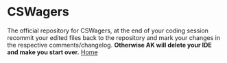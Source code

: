 # CSWagers
The official repository for CSWagers, at the end of your coding session recommit your edited files back to the repository and mark your changes in the respective comments/changelog. <b>Otherwise AK will delete your IDE and make you start over.</b>
<a href="Things/BaseHTML.html">Home</a>
